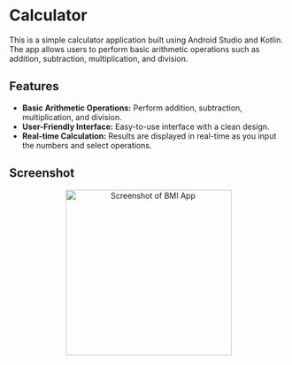 # Calculator

This is a simple calculator application built using Android Studio and Kotlin. The app allows users to perform basic arithmetic operations such as addition, subtraction, multiplication, and division.

## Features

- **Basic Arithmetic Operations:** Perform addition, subtraction, multiplication, and division.
- **User-Friendly Interface:** Easy-to-use interface with a clean design.
- **Real-time Calculation:** Results are displayed in real-time as you input the numbers and select operations.

## Screenshot

<div align="center">
    <img src="[https://github.com/user-attachments/assets/b7a9355a-c512-4601-b96f-6150607fb99d](https://github.com/user-attachments/assets/ac25649a-70e3-46bd-ad94-a86712678f8a)" alt="Screenshot of BMI App" width="300"/>
</div>

